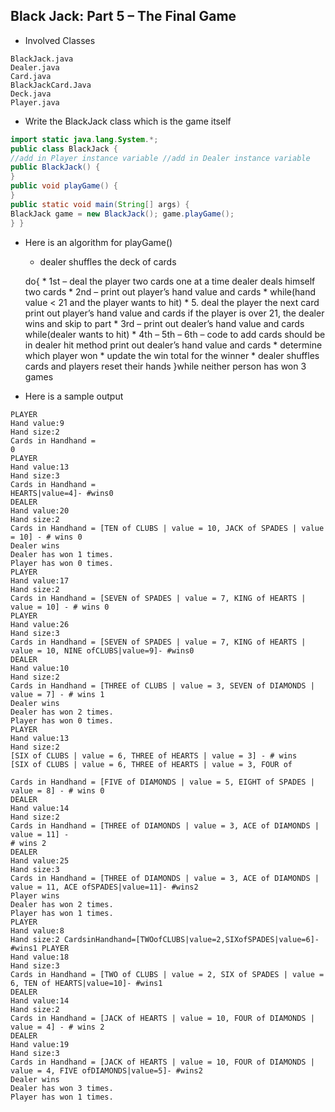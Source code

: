 ## Black Jack: Part 5 – The Final Game
* Involved Classes

```
BlackJack.java 
Dealer.java 
Card.java 
BlackJackCard.Java 
Deck.java 
Player.java
```
* Write the BlackJack class which is the game itself

```java
import static java.lang.System.*;
public class BlackJack {
//add in Player instance variable //add in Dealer instance variable
public BlackJack() {
}
public void playGame() {
}
public static void main(String[] args) {
BlackJack game = new BlackJack(); game.playGame();
} }
```

* Here is an algorithm for playGame()

	- dealer shuffles the deck of cards

	 do{
		* 1st – deal the player two cards one at a time dealer deals himself two cards
		* 2nd – print out player’s hand value and cards
		* while(hand value < 21 and the player wants to hit)
		* 5. deal the player the next card
     			print out player’s hand value and cards
			if the player is over 21, the dealer wins and skip to part
		* 3rd – print out dealer’s hand value and cards while(dealer wants to hit)
		* 4th – 5th – 6th – code to add cards should be in dealer hit method
     			print out dealer’s hand value and cards
		* determine which player won
		* update the win total for the winner
		* dealer shuffles cards and players reset their hands
	}while neither person has won 3 games

* Here is a sample output

```
PLAYER
Hand value:9
Hand size:2
Cards in Handhand =
0
PLAYER
Hand value:13
Hand size:3
Cards in Handhand =
HEARTS|value=4]- #wins0
DEALER
Hand value:20
Hand size:2
Cards in Handhand = [TEN of CLUBS | value = 10, JACK of SPADES | value = 10] - # wins 0
Dealer wins
Dealer has won 1 times.
Player has won 0 times.
PLAYER
Hand value:17
Hand size:2
Cards in Handhand = [SEVEN of SPADES | value = 7, KING of HEARTS | value = 10] - # wins 0
PLAYER
Hand value:26
Hand size:3
Cards in Handhand = [SEVEN of SPADES | value = 7, KING of HEARTS | value = 10, NINE ofCLUBS|value=9]- #wins0
DEALER
Hand value:10
Hand size:2
Cards in Handhand = [THREE of CLUBS | value = 3, SEVEN of DIAMONDS | value = 7] - # wins 1
Dealer wins
Dealer has won 2 times.
Player has won 0 times.
PLAYER
Hand value:13
Hand size:2
[SIX of CLUBS | value = 6, THREE of HEARTS | value = 3] - # wins
[SIX of CLUBS | value = 6, THREE of HEARTS | value = 3, FOUR of

Cards in Handhand = [FIVE of DIAMONDS | value = 5, EIGHT of SPADES | value = 8] - # wins 0
DEALER
Hand value:14
Hand size:2
Cards in Handhand = [THREE of DIAMONDS | value = 3, ACE of DIAMONDS | value = 11] -
# wins 2
DEALER
Hand value:25
Hand size:3
Cards in Handhand = [THREE of DIAMONDS | value = 3, ACE of DIAMONDS | value = 11, ACE ofSPADES|value=11]- #wins2
Player wins
Dealer has won 2 times.
Player has won 1 times.
PLAYER
Hand value:8
Hand size:2 CardsinHandhand=[TWOofCLUBS|value=2,SIXofSPADES|value=6]- #wins1 PLAYER
Hand value:18
Hand size:3
Cards in Handhand = [TWO of CLUBS | value = 2, SIX of SPADES | value = 6, TEN of HEARTS|value=10]- #wins1
DEALER
Hand value:14
Hand size:2
Cards in Handhand = [JACK of HEARTS | value = 10, FOUR of DIAMONDS | value = 4] - # wins 2
DEALER
Hand value:19
Hand size:3
Cards in Handhand = [JACK of HEARTS | value = 10, FOUR of DIAMONDS | value = 4, FIVE ofDIAMONDS|value=5]- #wins2
Dealer wins
Dealer has won 3 times.
Player has won 1 times.
```